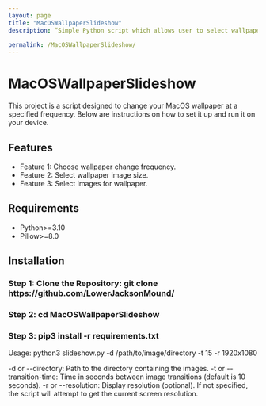 ```yaml
---
layout: page
title: "MacOSWallpaperSlideshow"
description: “Simple Python script which allows user to select wallpaper images, frequency of wallpaper image change, and resolution of wallpaper image.

permalink: /MacOSWallpaperSlideshow/
---
```


# MacOSWallpaperSlideshow

This project is a script designed to change your MacOS wallpaper at a specified frequency. Below are instructions on how to set it up and run it on your device.

## Features

- Feature 1: Choose wallpaper change frequency.
- Feature 2: Select wallpaper image size.
- Feature 3: Select images for wallpaper.

## Requirements

- Python>=3.10
- Pillow>=8.0

## Installation

### Step 1: Clone the Repository: git clone <https://github.com/LowerJacksonMound/>

### Step 2: cd MacOSWallpaperSlideshow

### Step 3: pip3 install -r requirements.txt

Usage:
python3 slideshow.py -d /path/to/image/directory -t 15 -r 1920x1080

-d or --directory: Path to the directory containing the images.
-t or --transition-time: Time in seconds between image transitions (default is 10 seconds).
-r or --resolution: Display resolution (optional). If not specified, the script will attempt to get the current screen resolution.
